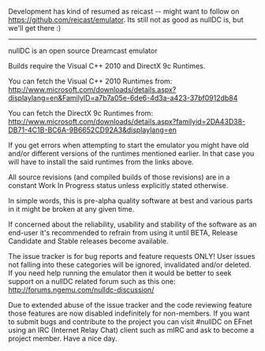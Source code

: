Development has kind of resumed as reicast -- might want to follow on https://github.com/reicast/emulator. Its still not as good as nullDC is, but we'll get there :)


---


nullDC is an open source Dreamcast emulator


Builds require the Visual C++ 2010 and DirectX 9c Runtimes.


You can fetch the Visual C++ 2010 Runtimes from: http://www.microsoft.com/downloads/details.aspx?displaylang=en&FamilyID=a7b7a05e-6de6-4d3a-a423-37bf0912db84


You can fetch the DirectX 9c Runtimes from: http://www.microsoft.com/downloads/details.aspx?familyid=2DA43D38-DB71-4C1B-BC6A-9B6652CD92A3&displaylang=en


If you get errors when attempting to start the emulator you might have old and/or different versions of the runtimes mentioned earlier. In that case you will have to install the said runtimes from the links above.


All source revisions (and compiled builds of those revisions) are in a constant Work In Progress status unless explicitly stated otherwise.

In simple words, this is pre-alpha quality software at best and various parts in it might be broken at any given time.

If concerned about the reliability, usability and stability of the software as an end-user it's recommended to refrain from using it until BETA, Release Candidate and Stable releases become available.

The issue tracker is for bug reports and feature requests ONLY! User issues not falling into these categories will be ignored, invalidated and/or deleted. If you need help running the emulator then it would be better to seek support on a nullDC related forum such as this one: http://forums.ngemu.com/nulldc-discussion/

Due to extended abuse of the issue tracker and the code reviewing feature those features are now disabled indefinitely for non-members.
If you want to submit bugs and contribute to the project you can visit #nullDC on EFnet using an IRC (Internet Relay Chat) client such as mIRC and ask to become a project member. Have a nice day.